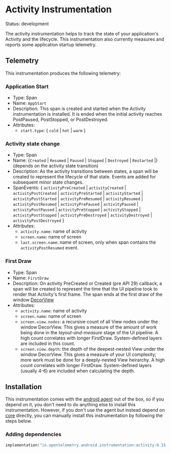 
# Activity Instrumentation

Status: development

The activity instrumentation helps to track the state of your application's
Activity and the lifecycle. This instrumentation also currently measures
and reports some application startup telemetry.

## Telemetry

This instrumentation produces the following telemetry:

### Application Start

* Type: Span
* Name: `AppStart`
* Description: This span is created and started when the Activity instrumentation is
  installed. It is ended when the initial activity reaches PostPaused, PostStopped, or PostDestroyed.
* Attributes:
  * `start.type`: { `cold` | `hot` | `warm` }

### Activity state change

* Type: Span
* Name: {`Created` | `Resumed` | `Paused` | `Stopped` | `Destroyed` | `Restarted` |} (depends on the activity state transition)
* Description: As the activity transitions between states, a span will be created to represent the
  lifecycle of that state. Events are added for subsequent minor state changes.
* SpanEvents: {
  `activityPreCreated` | `activityCreated` | `activityPostCreated` |
  `activityPreStarted` | `activityStarted` | `activityPostStarted` |
  `activityPreResumed` | `activityResumed` | `activityPostResumed` |
  `activityPrePaused` | `activityPaused` | `activityPostPaused` |
  `activityPreStopped` | `activityStopped` | `activityPostStopped` |
  `activityPreDestroyed` | `activityDestroyed` | `activityPostDestroyed` }
* Attributes:
  * `activity.name`:  name of activity
  * `screen.name`:  name of screen
  * `last.screen.name`:  name of screen, only when span contains the `activityPostResumed` event.

### First Draw

* Type: Span
* Name: `FirstDraw`
* Description: On activity PreCreated or Created (pre API 29) callback, a span will be created
  to represent the time that the UI pipeline took to render that Activity's first frame. The span ends
  at the first draw of the window
  [DecorView](https://developer.android.com/reference/android/view/Window#getDecorView())
* Attributes:
  * `activity.name`:  name of activity
  * `screen.name`:  name of screen
  * `screen.view.nodes`: a recursive count of all View nodes under the window DecorView. This gives a measure of the amount of work being done in the *layout-and-measure* stage of the UI pipeline. A high count correlates with longer FirstDraw. System-defined layers are included in this count.
  * `screen.view.depth`: the depth of the deepest-nested View under the window DecorView. This gives a measure of your UI complexity; more work must be done for a deeply-nested View heirarchy. A high count correlates with longer FirstDraw. System-defined layers (usually 4-6) are included when calculating the depth.

## Installation

This instrumentation comes with the [android agent](../../android-agent) out of the box, so
if you depend on it, you don't need to do anything else to install this instrumentation.
However, if you don't use the agent but instead depend on [core](../../core) directly, you can
manually install this instrumentation by following the steps below.

### Adding dependencies

```kotlin
implementation("io.opentelemetry.android.instrumentation:activity:0.15.0-alpha")
```

